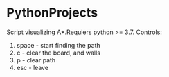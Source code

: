 # PythonProjects
Script visualizing A*.Requiers python >= 3.7.
Controls:
  1) space - start finding the path
  2) c - clear the board, and walls
  3) p - clear path
  4) esc - leave
